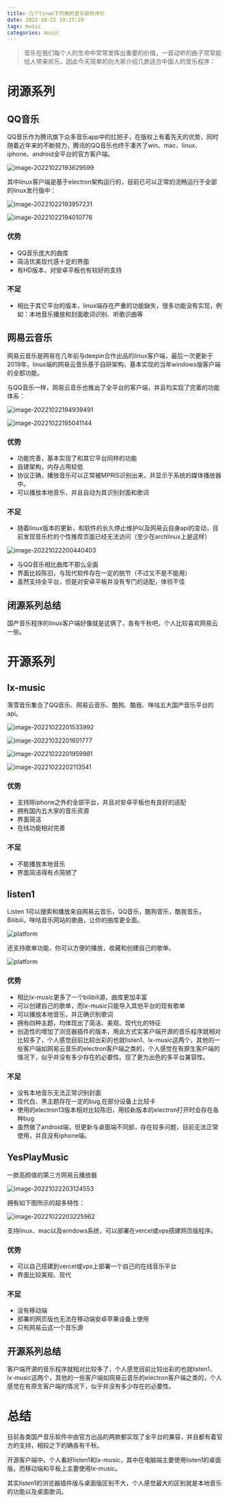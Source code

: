 ```yaml
---
title: 几个linux下可用的音乐软件评价
date: 2022-10-22 19:27:29
tags: music
categories: music
---
```


> 音乐在我们每个人的生命中常常发挥出重要的价值，一首动听的曲子常常能给人带来欢乐，因此今天简单的向大家介绍几款适合中国人的音乐程序：

# 闭源系列

## QQ音乐

QQ音乐作为腾讯旗下众多音乐app中的扛把子，在版权上有着先天的优势，同时随着近年来的不断努力，腾讯的QQ音乐也终于凑齐了win、mac、linux、iphone、android全平台的官方客户端。

![image-20221022193629599](https://cdn.dmnb.cf/gh/zzy-ac/My-Selves-Cloud@main/images/2022/10/22/image-20221022193629599.png)

其中linux客户端是基于electron架构运行的，目前已可以正常的流畅运行于全部的linux发行版中：

![image-20221022193957231](https://cdn.dmnb.cf/gh/zzy-ac/My-Selves-Cloud@main/images/2022/10/22/image-20221022193957231.png)

![image-20221022194010776](https://cdn.dmnb.cf/gh/zzy-ac/My-Selves-Cloud@main/images/2022/10/22/image-20221022194010776.png)

### 优势

* QQ音乐庞大的曲库
* 简洁优美现代感十足的界面
* 有HD版本，对安卓平板也有较好的支持

### 不足

* 相比于其它平台的版本，linux端存在严重的功能缺失，很多功能没有实现，例如：本地音乐播放和封面歌词识别、听歌识曲等



## 网易云音乐

网易云音乐是网易在几年前与deepin合作出品的linux客户端，最后一次更新于2019年，linux端的网易云音乐基于自研架构，基本实现的当年windows版客户端的全部功能。

与QQ音乐一样，网易云音乐也推出了全平台的客户端，并且均实现了完善的功能体系：

![image-20221022194939491](https://cdn.dmnb.cf/gh/zzy-ac/My-Selves-Cloud@main/images/2022/10/22/image-20221022194939491.png)

![image-20221022195041144](https://cdn.dmnb.cf/gh/zzy-ac/My-Selves-Cloud@main/images/2022/10/22/image-20221022195041144.png)

### 优势

* 功能完善，基本实现了和其它平台同样的功能
* 自建架构，内存占用较低
* 协议正确，播放音乐可以正常被MPRIS识别出来，并显示于系统的媒体播放器中。
* 可以播放本地音乐，并且自动为其识别封面和歌词

### 不足

* 随着linux版本的更新，和软件的长久停止维护以及网易云自身api的变动，目前发现音乐栏的个性推荐页面已经无法访问（至少在archlinux上是这样）

![image-20221022200440403](https://cdn.dmnb.cf/gh/zzy-ac/My-Selves-Cloud@main/images/2022/10/22/image-20221022200440403.png)

* 与QQ音乐相比曲库不那么全面
* 界面比较陈旧，与现代软件存在一定的脱节（不过又不是不能用）
* 虽然支持全平台，但是对安卓平板并没有专门的适配，体验不佳

## 闭源系列总结

国产音乐程序的linux客户端好像就是这俩了，各有千秋吧，个人比较喜欢网易云一些。



# 开源系列

## lx-music

落雪音乐集合了QQ音乐、网易云音乐、酷狗、酷我、咪咕五大国产音乐平台的api。

![image-20221022201533992](https://cdn.dmnb.cf/gh/zzy-ac/My-Selves-Cloud@main/images/2022/10/22/image-20221022201533992.png)

![image-20221022201601777](https://cdn.dmnb.cf/gh/zzy-ac/My-Selves-Cloud@main/images/2022/10/22/image-20221022201601777.png)

![image-20221022201959981](https://cdn.dmnb.cf/gh/zzy-ac/My-Selves-Cloud@main/images/2022/10/22/image-20221022201959981.png)

![image-20221022202113541](https://cdn.dmnb.cf/gh/zzy-ac/My-Selves-Cloud@main/images/2022/10/22/image-20221022202113541.png)

### 优势

* 支持除iphone之外的全部平台，并且对安卓平板也有良好的适配
* 拥有国内五大家的音乐资源
* 界面简洁
* 在线功能相对完善

### 不足

* 不能播放本地音乐
* 界面简洁得有点简陋了

## listen1

Listen 1可以搜索和播放来自网易云音乐，QQ音乐，酷狗音乐，酷我音乐，Bilibili，咪咕音乐网站的歌曲，让你的曲库更全面。

![platform](http://i.imgur.com/R6bTXkY.gif)

还支持歌单功能，你可以方便的播放，收藏和创建自己的歌单。

![platform](http://i.imgur.com/Ae6ItmA.png)

### 优势

* 相比lx-music更多了一个bilibili源，曲库更加丰富
* 可以创建自己的歌单，而lx-music只能导入其他平台的现有歌单
* 可以播放本地音乐，并正确识别歌词
* 拥有四种主题，均体现出了简洁、美观、现代化的特征
* 创造性的增加了浏览器插件的版本，用此方式实客户端开源的音乐程序就相对比较多了，个人感觉目前比较出彩的也就listen1、lx-music这两个，其他的一些客户端如网易云音乐的electron客户端之类的，个人感觉在有原生客户端的情况下，似乎并没有多少存在的必要性。现了更为出色的多平台兼容性。

### 不足

* 没有本地音乐无法正常识别封面
* 现代白、黑主题存在一定的bug,在部分设备上比较卡
* 使用的electron13版本相对比较陈旧，用较新版本的electron打开时会存在各种bug
* 虽然做了android端，但更新与桌面端不同部，存在较多问题，目前无法正常使用，并且没有iphone端。

## YesPlayMusic

一款高颜值的第三方网易云播放器

![image-20221022203124553](https://cdn.dmnb.cf/gh/zzy-ac/My-Selves-Cloud@main/images/2022/10/22/image-20221022203124553.png)

拥有如下图所示的超多特性：

![image-20221022203225962](https://cdn.dmnb.cf/gh/zzy-ac/My-Selves-Cloud@main/images/2022/10/22/image-20221022203225962.png)

支持linux、mac以及windows系统，可以部署在vercel或vps搭建网页版程序。

### 优势

* 可以自己搭建到vercel或vps上部署一个自己的在线音乐平台
* 界面比较美观、现代

### 不足

* 没有移动端
* 部署的网页版也无法在移动端安卓苹果设备上使用
* 只有网易云这一个音乐源



## 开源系列总结

客户端开源的音乐程序就相对比较多了，个人感觉目前比较出彩的也就listen1、lx-music这两个，其他的一些客户端如网易云音乐的electron客户端之类的，个人感觉在有原生客户端的情况下，似乎并没有多少存在的必要性。



# 总结

目前各类国产音乐软件中由官方出品的两款都实现了全平台的兼容，并且都有着官方的支持，相较之下的确各有千秋。

开源客户端中，个人看好listen1和lx-music，其中在电脑端主要使用listen1的桌面版，而移动端和平板上主要使用lx-music。

其实listen1的浏览器插件版与桌面版区别不大，个人感觉最大的区别就是本地音乐的功能以及桌面歌词。